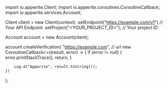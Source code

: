 import io.appwrite.Client;
import io.appwrite.coroutines.CoroutineCallback;
import io.appwrite.services.Account;

Client client = new Client(context)
    .setEndpoint("https://example.com/v1") // Your API Endpoint
    .setProject("<YOUR_PROJECT_ID>"); // Your project ID

Account account = new Account(client);

account.createVerification(
    "https://example.com", // url 
    new CoroutineCallback<>((result, error) -> {
        if (error != null) {
            error.printStackTrace();
            return;
        }

        Log.d("Appwrite", result.toString());
    })
);

